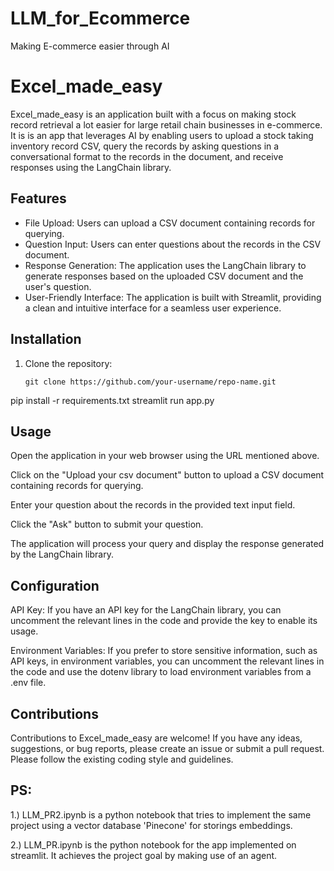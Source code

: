 # LLM_for_Ecommerce
Making E-commerce easier through AI

# Excel_made_easy

Excel_made_easy is an application built with a focus on making stock record retrieval a lot easier for large retail chain businesses in e-commerce. It is is an app that leverages AI by enabling users to upload a stock taking inventory record CSV, query the records by asking  questions in a conversational format to the records in the document, and receive responses using the LangChain library.

## Features

- File Upload: Users can upload a CSV document containing records for querying.
- Question Input: Users can enter questions about the records in the CSV document.
- Response Generation: The application uses the LangChain library to generate responses based on the uploaded CSV document and the user's question.
- User-Friendly Interface: The application is built with Streamlit, providing a clean and intuitive interface for a seamless user experience.

## Installation

1. Clone the repository:

   ```shell
   git clone https://github.com/your-username/repo-name.git
pip install -r requirements.txt
streamlit run app.py

## **Usage**

Open the application in your web browser using the URL mentioned above.

Click on the "Upload your csv document" button to upload a CSV document containing records for querying.

Enter your question about the records in the provided text input field.

Click the "Ask" button to submit your question.

The application will process your query and display the response generated by the LangChain library.

## **Configuration**

API Key: If you have an API key for the LangChain library, you can uncomment the relevant lines in the code and provide the key to enable its usage.

Environment Variables: If you prefer to store sensitive information, such as API keys, in environment variables, you can uncomment the relevant lines in the code and use the dotenv library to load environment variables from a .env file.

## **Contributions**

Contributions to Excel_made_easy are welcome! If you have any ideas, suggestions, or bug reports, please create an issue or submit a pull request. Please follow the existing coding style and guidelines.

## **PS:**

1.) LLM_PR2.ipynb is a python notebook that tries to implement the same project using a vector database 'Pinecone' for storings embeddings.

2.) LLM_PR.ipynb is the python notebook for the app implemented on streamlit. It achieves the project goal by making use of an agent.
